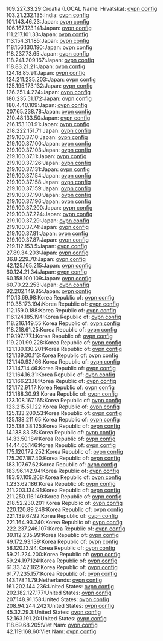 109.227.33.29:Croatia (LOCAL Name: Hrvatska): [ovpn config](vpn/109_227_33_29.ovpn)  
103.21.232.135:India: [ovpn config](vpn/103_21_232_135.ovpn)  
101.143.46.23:Japan: [ovpn config](vpn/101_143_46_23.ovpn)  
106.167.123.141:Japan: [ovpn config](vpn/106_167_123_141.ovpn)  
111.217.101.33:Japan: [ovpn config](vpn/111_217_101_33.ovpn)  
113.154.31.185:Japan: [ovpn config](vpn/113_154_31_185.ovpn)  
118.156.130.190:Japan: [ovpn config](vpn/118_156_130_190.ovpn)  
118.237.73.65:Japan: [ovpn config](vpn/118_237_73_65.ovpn)  
118.241.209.167:Japan: [ovpn config](vpn/118_241_209_167.ovpn)  
118.83.21.21:Japan: [ovpn config](vpn/118_83_21_21.ovpn)  
124.18.85.91:Japan: [ovpn config](vpn/124_18_85_91.ovpn)  
124.211.235.203:Japan: [ovpn config](vpn/124_211_235_203.ovpn)  
125.195.173.132:Japan: [ovpn config](vpn/125_195_173_132.ovpn)  
126.251.4.224:Japan: [ovpn config](vpn/126_251_4_224.ovpn)  
180.235.51.172:Japan: [ovpn config](vpn/180_235_51_172.ovpn)  
180.4.40.109:Japan: [ovpn config](vpn/180_4_40_109.ovpn)  
207.65.238.78:Japan: [ovpn config](vpn/207_65_238_78.ovpn)  
210.48.133.50:Japan: [ovpn config](vpn/210_48_133_50.ovpn)  
216.153.101.91:Japan: [ovpn config](vpn/216_153_101_91.ovpn)  
218.222.151.71:Japan: [ovpn config](vpn/218_222_151_71.ovpn)  
219.100.37.10:Japan: [ovpn config](vpn/219_100_37_10.ovpn)  
219.100.37.100:Japan: [ovpn config](vpn/219_100_37_100.ovpn)  
219.100.37.103:Japan: [ovpn config](vpn/219_100_37_103.ovpn)  
219.100.37.11:Japan: [ovpn config](vpn/219_100_37_11.ovpn)  
219.100.37.126:Japan: [ovpn config](vpn/219_100_37_126.ovpn)  
219.100.37.131:Japan: [ovpn config](vpn/219_100_37_131.ovpn)  
219.100.37.154:Japan: [ovpn config](vpn/219_100_37_154.ovpn)  
219.100.37.158:Japan: [ovpn config](vpn/219_100_37_158.ovpn)  
219.100.37.159:Japan: [ovpn config](vpn/219_100_37_159.ovpn)  
219.100.37.190:Japan: [ovpn config](vpn/219_100_37_190.ovpn)  
219.100.37.196:Japan: [ovpn config](vpn/219_100_37_196.ovpn)  
219.100.37.200:Japan: [ovpn config](vpn/219_100_37_200.ovpn)  
219.100.37.224:Japan: [ovpn config](vpn/219_100_37_224.ovpn)  
219.100.37.29:Japan: [ovpn config](vpn/219_100_37_29.ovpn)  
219.100.37.74:Japan: [ovpn config](vpn/219_100_37_74.ovpn)  
219.100.37.81:Japan: [ovpn config](vpn/219_100_37_81.ovpn)  
219.100.37.87:Japan: [ovpn config](vpn/219_100_37_87.ovpn)  
219.112.153.5:Japan: [ovpn config](vpn/219_112_153_5.ovpn)  
27.89.34.203:Japan: [ovpn config](vpn/27_89_34_203.ovpn)  
36.8.229.70:Japan: [ovpn config](vpn/36_8_229_70.ovpn)  
42.125.165.215:Japan: [ovpn config](vpn/42_125_165_215.ovpn)  
60.124.21.34:Japan: [ovpn config](vpn/60_124_21_34.ovpn)  
60.158.100.109:Japan: [ovpn config](vpn/60_158_100_109.ovpn)  
60.70.22.253:Japan: [ovpn config](vpn/60_70_22_253.ovpn)  
92.202.149.85:Japan: [ovpn config](vpn/92_202_149_85.ovpn)  
110.13.69.98:Korea Republic of: [ovpn config](vpn/110_13_69_98.ovpn)  
110.35.173.194:Korea Republic of: [ovpn config](vpn/110_35_173_194.ovpn)  
112.159.0.188:Korea Republic of: [ovpn config](vpn/112_159_0_188.ovpn)  
116.124.185.194:Korea Republic of: [ovpn config](vpn/116_124_185_194.ovpn)  
118.216.149.55:Korea Republic of: [ovpn config](vpn/118_216_149_55.ovpn)  
118.218.61.25:Korea Republic of: [ovpn config](vpn/118_218_61_25.ovpn)  
119.197.177.1:Korea Republic of: [ovpn config](vpn/119_197_177_1.ovpn)  
119.201.99.228:Korea Republic of: [ovpn config](vpn/119_201_99_228.ovpn)  
121.130.130.201:Korea Republic of: [ovpn config](vpn/121_130_130_201.ovpn)  
121.139.30.113:Korea Republic of: [ovpn config](vpn/121_139_30_113.ovpn)  
121.140.93.166:Korea Republic of: [ovpn config](vpn/121_140_93_166.ovpn)  
121.147.14.46:Korea Republic of: [ovpn config](vpn/121_147_14_46.ovpn)  
121.164.16.31:Korea Republic of: [ovpn config](vpn/121_164_16_31.ovpn)  
121.166.23.18:Korea Republic of: [ovpn config](vpn/121_166_23_18.ovpn)  
121.172.91.17:Korea Republic of: [ovpn config](vpn/121_172_91_17.ovpn)  
121.188.30.93:Korea Republic of: [ovpn config](vpn/121_188_30_93.ovpn)  
123.108.167.165:Korea Republic of: [ovpn config](vpn/123_108_167_165.ovpn)  
123.215.51.122:Korea Republic of: [ovpn config](vpn/123_215_51_122.ovpn)  
125.133.200.53:Korea Republic of: [ovpn config](vpn/125_133_200_53.ovpn)  
125.138.211.65:Korea Republic of: [ovpn config](vpn/125_138_211_65.ovpn)  
125.138.38.125:Korea Republic of: [ovpn config](vpn/125_138_38_125.ovpn)  
14.138.83.35:Korea Republic of: [ovpn config](vpn/14_138_83_35.ovpn)  
14.33.50.184:Korea Republic of: [ovpn config](vpn/14_33_50_184.ovpn)  
14.44.65.146:Korea Republic of: [ovpn config](vpn/14_44_65_146.ovpn)  
175.120.172.252:Korea Republic of: [ovpn config](vpn/175_120_172_252.ovpn)  
175.207.187.40:Korea Republic of: [ovpn config](vpn/175_207_187_40.ovpn)  
183.107.67.62:Korea Republic of: [ovpn config](vpn/183_107_67_62.ovpn)  
183.96.142.94:Korea Republic of: [ovpn config](vpn/183_96_142_94.ovpn)  
183.97.109.208:Korea Republic of: [ovpn config](vpn/183_97_109_208.ovpn)  
1.233.62.186:Korea Republic of: [ovpn config](vpn/1_233_62_186.ovpn)  
211.203.134.91:Korea Republic of: [ovpn config](vpn/211_203_134_91.ovpn)  
211.250.116.149:Korea Republic of: [ovpn config](vpn/211_250_116_149.ovpn)  
218.52.230.201:Korea Republic of: [ovpn config](vpn/218_52_230_201.ovpn)  
220.120.89.248:Korea Republic of: [ovpn config](vpn/220_120_89_248.ovpn)  
221.139.67.92:Korea Republic of: [ovpn config](vpn/221_139_67_92.ovpn)  
221.164.93.240:Korea Republic of: [ovpn config](vpn/221_164_93_240.ovpn)  
222.237.246.107:Korea Republic of: [ovpn config](vpn/222_237_246_107.ovpn)  
39.112.235.99:Korea Republic of: [ovpn config](vpn/39_112_235_99.ovpn)  
49.172.93.139:Korea Republic of: [ovpn config](vpn/49_172_93_139.ovpn)  
58.120.13.94:Korea Republic of: [ovpn config](vpn/58_120_13_94.ovpn)  
59.21.224.200:Korea Republic of: [ovpn config](vpn/59_21_224_200.ovpn)  
59.24.197.124:Korea Republic of: [ovpn config](vpn/59_24_197_124.ovpn)  
61.33.142.162:Korea Republic of: [ovpn config](vpn/61_33_142_162.ovpn)  
61.77.235.157:Korea Republic of: [ovpn config](vpn/61_77_235_157.ovpn)  
143.178.11.79:Netherlands: [ovpn config](vpn/143_178_11_79.ovpn)  
161.202.144.236:United States: [ovpn config](vpn/161_202_144_236.ovpn)  
202.182.127.177:United States: [ovpn config](vpn/202_182_127_177.ovpn)  
207.148.91.158:United States: [ovpn config](vpn/207_148_91_158.ovpn)  
208.94.244.242:United States: [ovpn config](vpn/208_94_244_242.ovpn)  
45.32.29.3:United States: [ovpn config](vpn/45_32_29_3.ovpn)  
52.163.191.20:United States: [ovpn config](vpn/52_163_191_20.ovpn)  
118.69.68.205:Viet Nam: [ovpn config](vpn/118_69_68_205.ovpn)  
42.119.168.60:Viet Nam: [ovpn config](vpn/42_119_168_60.ovpn)  
